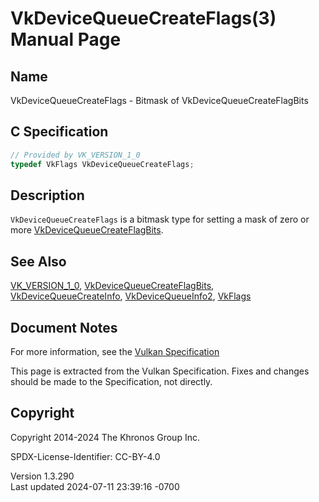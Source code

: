 # VkDeviceQueueCreateFlags(3) Manual Page

## Name

VkDeviceQueueCreateFlags - Bitmask of VkDeviceQueueCreateFlagBits



## <a href="#_c_specification" class="anchor"></a>C Specification

``` c
// Provided by VK_VERSION_1_0
typedef VkFlags VkDeviceQueueCreateFlags;
```

## <a href="#_description" class="anchor"></a>Description

`VkDeviceQueueCreateFlags` is a bitmask type for setting a mask of zero
or more [VkDeviceQueueCreateFlagBits](https://registry.khronos.org/vulkan/specs/1.3-extensions/man/html/VkDeviceQueueCreateFlagBits.html).

## <a href="#_see_also" class="anchor"></a>See Also

[VK_VERSION_1_0](https://registry.khronos.org/vulkan/specs/1.3-extensions/man/html/VK_VERSION_1_0.html),
[VkDeviceQueueCreateFlagBits](https://registry.khronos.org/vulkan/specs/1.3-extensions/man/html/VkDeviceQueueCreateFlagBits.html),
[VkDeviceQueueCreateInfo](https://registry.khronos.org/vulkan/specs/1.3-extensions/man/html/VkDeviceQueueCreateInfo.html),
[VkDeviceQueueInfo2](https://registry.khronos.org/vulkan/specs/1.3-extensions/man/html/VkDeviceQueueInfo2.html), [VkFlags](https://registry.khronos.org/vulkan/specs/1.3-extensions/man/html/VkFlags.html)

## <a href="#_document_notes" class="anchor"></a>Document Notes

For more information, see the <a
href="https://registry.khronos.org/vulkan/specs/1.3-extensions/html/vkspec.html#VkDeviceQueueCreateFlags"
target="_blank" rel="noopener">Vulkan Specification</a>

This page is extracted from the Vulkan Specification. Fixes and changes
should be made to the Specification, not directly.

## <a href="#_copyright" class="anchor"></a>Copyright

Copyright 2014-2024 The Khronos Group Inc.

SPDX-License-Identifier: CC-BY-4.0

Version 1.3.290  
Last updated 2024-07-11 23:39:16 -0700
